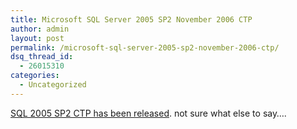```yaml
---
title: Microsoft SQL Server 2005 SP2 November 2006 CTP
author: admin
layout: post
permalink: /microsoft-sql-server-2005-sp2-november-2006-ctp/
dsq_thread_id:
  - 26015310
categories:
  - Uncategorized
---
```

[SQL 2005 SP2 CTP has been released][1]. not sure what else to say&#8230;.

 [1]: http://www.microsoft.com/sql/ctp.mspx